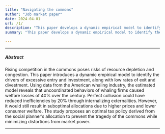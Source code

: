 ```yaml
---
title: "Navigating the commons"
author: "Job market paper"
date: 2024-04-01
url: /1/
description: "This paper develops a dynamic empirical model to identify the drivers of excessive competition in common-pool resources. Using data from the American whaling industry, the estimated model reveals that uncoordinated behaviors of whaling firms led to substantial welfare losses. While perfect collusion could have mitigated inefficiencies, it would still yield suboptimal allocation. An optimal policy prevents the tragedy of the commons while minimizing market power."
summary: "This paper develops a dynamic empirical model to identify the drivers of excessive competition in common-pool resources. Using data from the American whaling industry, the estimated model reveals that uncoordinated behaviors of whaling firms led to substantial welfare losses. While perfect collusion could have mitigated inefficiencies, it would still yield suboptimal allocation. An optimal policy prevents the tragedy of the commons while minimizing market power."

---
```


---

##### Abstract

Rising competition in the commons poses risks of resource depletion and congestion. This paper introduces a dynamic empirical model to identify the drivers of excessive entry and investment, along with low rates of exit and divestment. Using data from the American whaling industry, the estimated model reveals that uncoordinated behaviors of whaling firms caused welfare losses of 40\% over the century. Perfect collusion could have reduced inefficiencies by 20\% through internalizing externalities. However, it would still result in suboptimal allocations due to higher prices and lower consumer welfare. The study proposes an optimal tax policy derived from the social planner’s allocation to prevent the tragedy of the commons while minimizing distortions from market power. 

---
